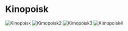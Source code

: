 # Kinopoisk


![Kinopoisk](https://user-images.githubusercontent.com/51223584/152292517-544d92a4-492c-4b83-94a4-1ed7a274e5b7.jpg)
![Kimopoisk2](https://user-images.githubusercontent.com/51223584/152292531-0fd41d92-f40e-439d-a07b-177722898d6f.jpg)
![Kimopoisk3](https://user-images.githubusercontent.com/51223584/152292536-1bd6420a-ca88-44c0-99e3-9db1676f15d2.jpg)
![Kimopoisk4](https://user-images.githubusercontent.com/51223584/152292538-c4e9984b-bfc7-4dbe-ae36-cfc64299bd8a.jpg)
